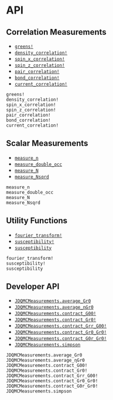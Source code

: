 # API

## Correlation Measurements

- [`greens!`](@ref)
- [`density_correlation!`](@ref)
- [`spin_x_correlation!`](@ref)
- [`spin_z_correlation!`](@ref)
- [`pair_correlation!`](@ref)
- [`bond_correlation!`](@ref)
- [`current_correlation!`](@ref)

```@docs
greens!
density_correlation!
spin_x_correlation!
spin_z_correlation!
pair_correlation!
bond_correlation!
current_correlation!
```

## Scalar Measurements

- [`measure_n`](@ref)
- [`measure_double_occ`](@ref)
- [`measure_N`](@ref)
- [`measure_Nsqrd`](@ref)

```@docs
measure_n
measure_double_occ
measure_N
measure_Nsqrd
```

## Utility Functions

- [`fourier_transform!`](@ref)
- [`susceptibility!`](@ref)
- [`susceptibility`](@ref)

```@docs
fourier_transform!
susceptibility!
susceptibility
```

## Developer API

- [`JDQMCMeasurements.average_Gr0`](@ref)
- [`JDQMCMeasurements.average_ηGr0`](@ref)
- [`JDQMCMeasurements.contract_G00!`](@ref)
- [`JDQMCMeasurements.contract_Gr0!`](@ref)
- [`JDQMCMeasurements.contract_Grr_G00!`](@ref)
- [`JDQMCMeasurements.contract_Gr0_Gr0!`](@ref)
- [`JDQMCMeasurements.contract_G0r_Gr0!`](@ref)
- [`JDQMCMeasurements.simpson`](@ref)

```@docs
JDQMCMeasurements.average_Gr0
JDQMCMeasurements.average_ηGr0
JDQMCMeasurements.contract_G00!
JDQMCMeasurements.contract_Gr0!
JDQMCMeasurements.contract_Grr_G00!
JDQMCMeasurements.contract_Gr0_Gr0!
JDQMCMeasurements.contract_G0r_Gr0!
JDQMCMeasurements.simpson
```